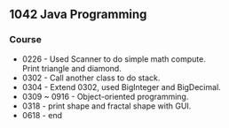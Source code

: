 ## 1042 Java Programming

### Course
+ 0226 -	Used Scanner to do simple math compute.  
			Print triangle and diamond.
+ 0302 -	Call another class to do stack.
+ 0304 -	Extend 0302, used BigInteger and BigDecimal.
+ 0309 ~ 0916 - Object-oriented programming.
+ 0318 -    print shape and fractal shape with GUI.
+ 0618 - end
